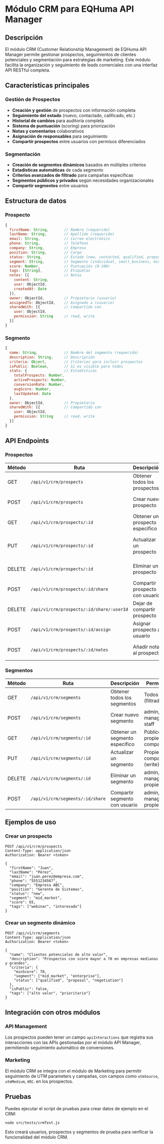 # Módulo CRM para EQHuma API Manager

## Descripción
El módulo CRM (Customer Relationship Management) de EQHuma API Manager permite gestionar prospectos, seguimientos de clientes potenciales y segmentación para estrategias de marketing. Este módulo facilita la organización y seguimiento de leads comerciales con una interfaz API RESTful completa.

## Características principales

### Gestión de Prospectos
- **Creación y gestión** de prospectos con información completa
- **Seguimiento del estado** (nuevo, contactado, calificado, etc.)
- **Historial de cambios** para auditoría completa
- **Sistema de puntuación** (scoring) para priorización
- **Notas y comentarios** colaborativos
- **Asignación de responsables** para seguimiento
- **Compartir prospectos** entre usuarios con permisos diferenciados

### Segmentación
- **Creación de segmentos dinámicos** basados en múltiples criterios
- **Estadísticas automáticas** de cada segmento
- **Criterios avanzados de filtrado** para campañas específicas
- **Segmentos públicos y privados** según necesidades organizacionales
- **Compartir segmentos** entre usuarios

## Estructura de datos

### Prospecto
```javascript
{
  firstName: String,       // Nombre (requerido)
  lastName: String,        // Apellido (requerido)
  email: String,           // Correo electrónico
  phone: String,           // Teléfono
  company: String,         // Empresa
  position: String,        // Cargo
  status: String,          // Estado (new, contacted, qualified, proposal, negotiation, won, lost, dormant)
  segment: String,         // Segmento (individual, small_business, mid_market, enterprise, government, education, other)
  score: Number,           // Puntuación (0-100)
  tags: [String],          // Etiquetas
  notes: [{                // Notas
    content: String,
    user: ObjectId,
    createdAt: Date
  }],
  owner: ObjectId,         // Propietario (usuario)
  assignedTo: ObjectId,    // Asignado a (usuario)
  sharedWith: [{           // Compartido con
    user: ObjectId,
    permission: String     // read, write
  }]
}
```

### Segmento
```javascript
{
  name: String,            // Nombre del segmento (requerido)
  description: String,     // Descripción
  criteria: Object,        // Criterios para incluir prospectos
  isPublic: Boolean,       // Si es visible para todos
  stats: {                 // Estadísticas
    totalProspects: Number,
    activeProspects: Number,
    conversionRate: Number,
    avgScore: Number,
    lastUpdated: Date
  },
  owner: ObjectId,         // Propietario
  sharedWith: [{           // Compartido con
    user: ObjectId,
    permission: String     // read, write
  }]
}
```

## API Endpoints

### Prospectos

| Método | Ruta | Descripción | Permisos |
|--------|------|-------------|----------|
| GET | `/api/v1/crm/prospects` | Obtener todos los prospectos | Todos |
| POST | `/api/v1/crm/prospects` | Crear nuevo prospecto | admin, manager, staff |
| GET | `/api/v1/crm/prospects/:id` | Obtener un prospecto específico | Propietario, asignado, compartido |
| PUT | `/api/v1/crm/prospects/:id` | Actualizar un prospecto | Propietario, asignado, compartido (write) |
| DELETE | `/api/v1/crm/prospects/:id` | Eliminar un prospecto | admin, manager, propietario |
| POST | `/api/v1/crm/prospects/:id/share` | Compartir prospecto con usuario | admin, manager, propietario |
| DELETE | `/api/v1/crm/prospects/:id/share/:userId` | Dejar de compartir prospecto | admin, manager, propietario |
| POST | `/api/v1/crm/prospects/:id/assign` | Asignar prospecto a usuario | admin, manager, propietario |
| POST | `/api/v1/crm/prospects/:id/notes` | Añadir nota al prospecto | Propietario, asignado, compartido |

### Segmentos

| Método | Ruta | Descripción | Permisos |
|--------|------|-------------|----------|
| GET | `/api/v1/crm/segments` | Obtener todos los segmentos | Todos (filtrados) |
| POST | `/api/v1/crm/segments` | Crear nuevo segmento | admin, manager, staff |
| GET | `/api/v1/crm/segments/:id` | Obtener un segmento específico | Público, propietario, compartido |
| PUT | `/api/v1/crm/segments/:id` | Actualizar un segmento | Propietario, compartido (write) |
| DELETE | `/api/v1/crm/segments/:id` | Eliminar un segmento | admin, manager, propietario |
| POST | `/api/v1/crm/segments/:id/share` | Compartir segmento con usuario | admin, manager, propietario |

## Ejemplos de uso

### Crear un prospecto
```http
POST /api/v1/crm/prospects
Content-Type: application/json
Authorization: Bearer <token>

{
  "firstName": "Juan",
  "lastName": "Pérez",
  "email": "juan.perez@empresa.com",
  "phone": "5551234567",
  "company": "Empresa ABC",
  "position": "Gerente de Sistemas",
  "status": "new",
  "segment": "mid_market",
  "score": 65,
  "tags": ["webinar", "interesado"]
}
```

### Crear un segmento dinámico
```http
POST /api/v1/crm/segments
Content-Type: application/json
Authorization: Bearer <token>

{
  "name": "Clientes potenciales de alto valor",
  "description": "Prospectos con score mayor a 70 en empresas medianas y grandes",
  "criteria": {
    "minScore": 70,
    "segment": ["mid_market", "enterprise"],
    "status": ["qualified", "proposal", "negotiation"]
  },
  "isPublic": false,
  "tags": ["alto valor", "prioritario"]
}
```

## Integración con otros módulos

### API Management
Los prospectos pueden tener un campo `apiInteractions` que registra sus interacciones con las APIs gestionadas por el módulo API Manager, permitiendo seguimiento automático de conversiones.

### Marketing
El módulo CRM se integra con el módulo de Marketing para permitir seguimiento de UTM parameters y campañas, con campos como `utmSource`, `utmMedium`, etc. en los prospectos.

## Pruebas
Puedes ejecutar el script de pruebas para crear datos de ejemplo en el CRM:

```bash
node src/tests/crmTest.js
```

Esto creará usuarios, prospectos y segmentos de prueba para verificar la funcionalidad del módulo CRM.